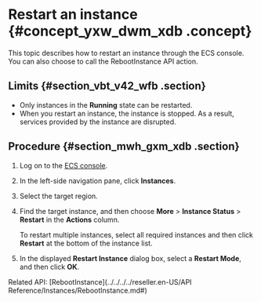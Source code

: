 # Restart an instance {#concept_yxw_dwm_xdb .concept}

This topic describes how to restart an instance through the ECS console. You can also choose to call the RebootInstance API action.

## Limits {#section_vbt_v42_wfb .section}

-   Only instances in the **Running** state can be restarted.
-   When you restart an instance, the instance is stopped. As a result, services provided by the instance are disrupted.

## Procedure {#section_mwh_gxm_xdb .section}

1.  Log on to the [ECS console](https://partners-intl.console.aliyun.com/#/ecs).
2.  In the left-side navigation pane, click **Instances**.
3.  Select the target region.
4.  Find the target instance, and then choose **More** \> **Instance Status** \> **Restart** in the **Actions** column.

    To restart multiple instances, select all required instances and then click **Restart** at the bottom of the instance list.

5.  In the displayed **Restart Instance** dialog box, select a **Restart Mode**, and then click **OK**.

Related API: [RebootInstance](../../../../reseller.en-US/API Reference/Instances/RebootInstance.md#)

